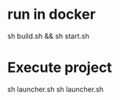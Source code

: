 # run in docker

sh build.sh && sh start.sh

# Execute project

sh launcher.sh <params>
sh launcher.sh <params>